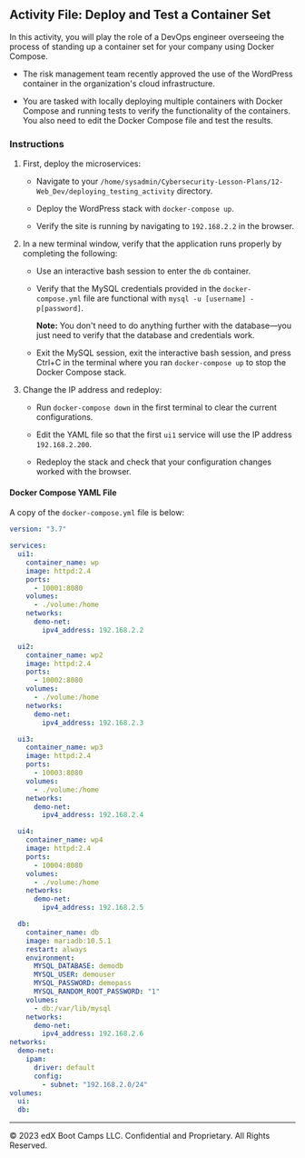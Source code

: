 ## Activity File: Deploy and Test a Container Set

In this activity, you will play the role of a DevOps engineer overseeing the process of standing up a container set for your company using Docker Compose. 

- The risk management team recently approved the use of the WordPress container in the organization's cloud infrastructure.

- You are tasked with locally deploying multiple containers with Docker Compose and running tests to verify the functionality of the containers. You also need to edit the Docker Compose file and test the results.


### Instructions

1. First, deploy the microservices:

    - Navigate to your `/home/sysadmin/Cybersecurity-Lesson-Plans/12-Web_Dev/deploying_testing_activity` directory. 

    - Deploy the WordPress stack with `docker-compose up`.
    
    - Verify the site is running by navigating to `192.168.2.2` in the browser.

2. In a new terminal window, verify that the application runs properly by completing the following:

    - Use an interactive bash session to enter the `db` container.

    - Verify that the MySQL credentials provided in the `docker-compose.yml` file are functional with `mysql -u [username] -p[password]`.

       **Note:** You don't need to do anything further with the database&mdash;you just need to verify that the database and credentials work.

    - Exit the MySQL session, exit the interactive bash session, and press Ctrl+C in the terminal where you ran `docker-compose up` to stop the Docker Compose stack.

3. Change the IP address and redeploy:

    - Run `docker-compose down` in the first terminal to clear the current configurations.

    - Edit the YAML file so that the first `ui1` service will use the IP address `192.168.2.200`.

    - Redeploy the stack and check that your configuration changes worked with the browser.


#### Docker Compose YAML File

A copy of the `docker-compose.yml` file is below:

```YAML
version: "3.7"

services:
  ui1:
    container_name: wp
    image: httpd:2.4
    ports:
      - 10001:8080
    volumes:
      - ./volume:/home
    networks:
      demo-net:
        ipv4_address: 192.168.2.2

  ui2:
    container_name: wp2
    image: httpd:2.4
    ports:
      - 10002:8080
    volumes:
      - ./volume:/home
    networks:
      demo-net:
        ipv4_address: 192.168.2.3

  ui3:
    container_name: wp3
    image: httpd:2.4
    ports:
      - 10003:8080
    volumes:
      - ./volume:/home
    networks:
      demo-net:
        ipv4_address: 192.168.2.4

  ui4:
    container_name: wp4
    image: httpd:2.4
    ports:
      - 10004:8080
    volumes:
      - ./volume:/home
    networks:
      demo-net:
        ipv4_address: 192.168.2.5

  db:
    container_name: db
    image: mariadb:10.5.1
    restart: always
    environment:
      MYSQL_DATABASE: demodb
      MYSQL_USER: demouser
      MYSQL_PASSWORD: demopass
      MYSQL_RANDOM_ROOT_PASSWORD: "1"
    volumes:
      - db:/var/lib/mysql
    networks:
      demo-net:
        ipv4_address: 192.168.2.6
networks:
  demo-net:
    ipam:
      driver: default
      config:
        - subnet: "192.168.2.0/24"
volumes:
  ui:
  db:
```

---

&copy; 2023 edX Boot Camps LLC. Confidential and Proprietary. All Rights Reserved.  
